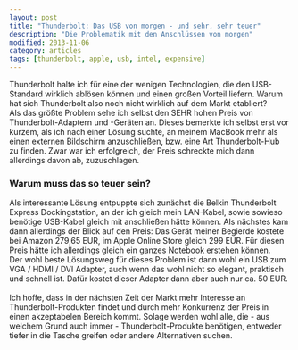 ```yaml
---
layout: post
title: "Thunderbolt: Das USB von morgen - und sehr, sehr teuer"
description: "Die Problematik mit den Anschlüssen von morgen"
modified: 2013-11-06
category: articles
tags: [thunderbolt, apple, usb, intel, expensive]
---
```


Thunderbolt halte ich für eine der wenigen Technologien, die den USB-Standard wirklich ablösen können und einen großen Vorteil liefern. Warum hat sich Thunderbolt also noch nicht wirklich auf dem Markt etabliert?<br>
Als das größte Problem sehe ich selbst den SEHR hohen Preis von Thunderbolt-Adaptern und -Geräten an. Dieses bemerkte ich selbst erst vor kurzem, als ich nach einer Lösung suchte, an meinem MacBook mehr als einen externen Bildschirm anzuschließen, bzw. eine Art Thunderbolt-Hub zu finden. Zwar war ich erfolgreich, der Preis schreckte mich dann allerdings davon ab, zuzuschlagen.

### Warum muss das so teuer sein?
Als interessante Lösung entpuppte sich zunächst die Belkin Thunderbolt Express Dockingstation, an der ich gleich mein LAN-Kabel, sowie sowieso benötige USB-Kabel gleich mit anschließen hätte können. Als nächstes kam dann allerdings der Blick auf den Preis: Das Gerät meiner Begierde kostete bei Amazon 279,65 EUR, im Apple Online Store gleich 299 EUR. Für diesen Preis hätte ich allerdings gleich ein ganzes [Notebook erstehen können](http://www.amazon.de/Acer-E1-532-29554G50Mnkk-Notebook-Betriebssystem-matt-schwarz/dp/B00F5LDC2C/).<br>
Der wohl beste Lösungsweg für dieses Problem ist dann wohl ein USB zum VGA / HDMI / DVI Adapter, auch wenn das wohl nicht so elegant, praktisch und schnell ist. Dafür kostet dieser Adapter dann aber auch nur ca. 50 EUR.<br><br>
Ich hoffe, dass in der nächsten Zeit der Markt mehr Interesse an Thunderbolt-Produkten findet und durch mehr Konkurrenz der Preis in einen akzeptabelen Bereich kommt. Solage werden wohl alle, die - aus welchem Grund auch immer - Thunderbolt-Produkte benötigen, entweder tiefer in die Tasche greifen oder andere Alternativen suchen.
